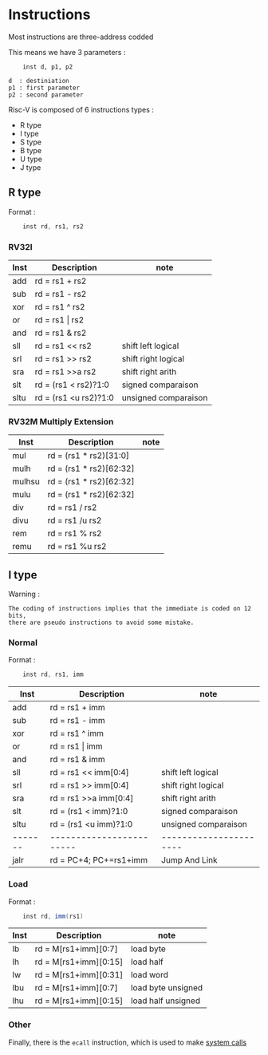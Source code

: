 # Instructions


Most instructions are three-address codded

This means we have 3 parameters :

```
    inst d, p1, p2

d  : destiniation
p1 : first parameter
p2 : second parameter
```

Risc-V is composed of 6 instructions types :

* R type
* I type
* S type
* B type
* U type
* J type

## R type

Format :
```as
    inst rd, rs1, rs2
```

### RV32I

| Inst  | Description            | note                 |
|-------|------------------------|----------------------|
| add   | rd = rs1 + rs2         |                      |
| sub   | rd = rs1 - rs2         |                      |
| xor   | rd = rs1 ^ rs2         |                      |
| or    | rd = rs1 \| rs2        |                      |
| and   | rd = rs1 & rs2         |                      |
| sll   | rd = rs1 << rs2        | shift left  logical  |
| srl   | rd = rs1 >> rs2        | shift right logical  |
| sra   | rd = rs1 \>\>a rs2     | shift right arith    |
| slt   | rd = (rs1 \< rs2)?1:0  | signed   comparaison |
| sltu  | rd = (rs1 \<u rs2)?1:0 | unsigned comparaison |

### RV32M Multiply Extension


| Inst  | Description            | note                 |
|-------|------------------------|----------------------|
| mul   | rd = (rs1 * rs2)[31:0] |                      |
| mulh  | rd = (rs1 * rs2)[62:32]|                      |
| mulhsu| rd = (rs1 * rs2)[62:32]|                      |
| mulu  | rd = (rs1 * rs2)[62:32]|                      |
| div   | rd = rs1 / rs2         |                      |
| divu  | rd = rs1 /u rs2        | |
| rem   | rd = rs1 % rs2         | |
| remu  | rd = rs1 %u rs2        | |

## I type

Warning :

    The coding of instructions implies that the immediate is coded on 12 bits,
    there are pseudo instructions to avoid some mistake.

### Normal

Format :
```as
    inst rd, rs1, imm
```

| Inst  | Description            | note                 |
|-------|------------------------|----------------------|
| add   | rd = rs1 + imm         |                      |
| sub   | rd = rs1 - imm         |                      |
| xor   | rd = rs1 ^ imm         |                      |
| or    | rd = rs1 \| imm        |                      |
| and   | rd = rs1 & imm         |                      |
| sll   | rd = rs1 << imm[0:4]   | shift left  logical  |
| srl   | rd = rs1 >> imm[0:4]   | shift right logical  |
| sra   | rd = rs1 \>\>a imm[0:4]| shift right arith    |
| slt   | rd = (rs1 \< imm)?1:0  | signed   comparaison |
| sltu  | rd = (rs1 \<u imm)?1:0 | unsigned comparaison |
|-------|------------------------|----------------------|
| jalr  | rd = PC+4; PC+=rs1+imm | Jump And Link        |

### Load

Format :
```as
    inst rd, imm(rs1)
```

| Inst  | Description            | note                 |
|-------|------------------------|----------------------|
| lb    | rd = M\[rs1+imm\][0:7] | load byte            |
| lh    | rd = M\[rs1+imm\][0:15]| load half            |
| lw    | rd = M\[rs1+imm\][0:31]| load word            |
| lbu   | rd = M\[rs1+imm\][0:7] | load byte unsigned   |
| lhu   | rd = M\[rs1+imm\][0:15]| load half unsigned   |

### Other

Finally, there is the `ecall` instruction, which is used to make
[system calls](./ecall.md)


